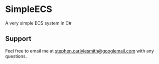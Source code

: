 # SimpleECS
A very simple ECS system in C#

## Support
Feel free to email me at stephen.carlylesmith@googlemail.com with any questions.

